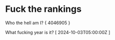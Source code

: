 # Fuck the rankings

Who the hell am I?
{ 4046905 }

What fucking year is it?
[ 2024-10-03T05:00:00Z ]
